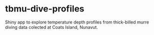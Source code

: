 # tbmu-dive-profiles
Shiny app to explore temperature depth profiles from thick-billed murre diving data colected at Coats Island, Nunavut.


